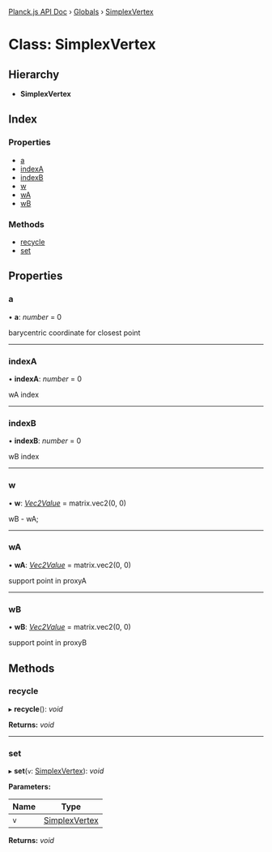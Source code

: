 [Planck.js API Doc](../README.md) › [Globals](../globals.md) › [SimplexVertex](simplexvertex.md)

# Class: SimplexVertex

## Hierarchy

* **SimplexVertex**

## Index

### Properties

* [a](simplexvertex.md#a)
* [indexA](simplexvertex.md#indexa)
* [indexB](simplexvertex.md#indexb)
* [w](simplexvertex.md#w)
* [wA](simplexvertex.md#wa)
* [wB](simplexvertex.md#wb)

### Methods

* [recycle](simplexvertex.md#recycle)
* [set](simplexvertex.md#set)

## Properties

###  a

• **a**: *number* = 0

barycentric coordinate for closest point

___

###  indexA

• **indexA**: *number* = 0

wA index

___

###  indexB

• **indexB**: *number* = 0

wB index

___

###  w

• **w**: *[Vec2Value](../interfaces/vec2value.md)* = matrix.vec2(0, 0)

wB - wA;

___

###  wA

• **wA**: *[Vec2Value](../interfaces/vec2value.md)* = matrix.vec2(0, 0)

support point in proxyA

___

###  wB

• **wB**: *[Vec2Value](../interfaces/vec2value.md)* = matrix.vec2(0, 0)

support point in proxyB

## Methods

###  recycle

▸ **recycle**(): *void*

**Returns:** *void*

___

###  set

▸ **set**(`v`: [SimplexVertex](simplexvertex.md)): *void*

**Parameters:**

Name | Type |
------ | ------ |
`v` | [SimplexVertex](simplexvertex.md) |

**Returns:** *void*
